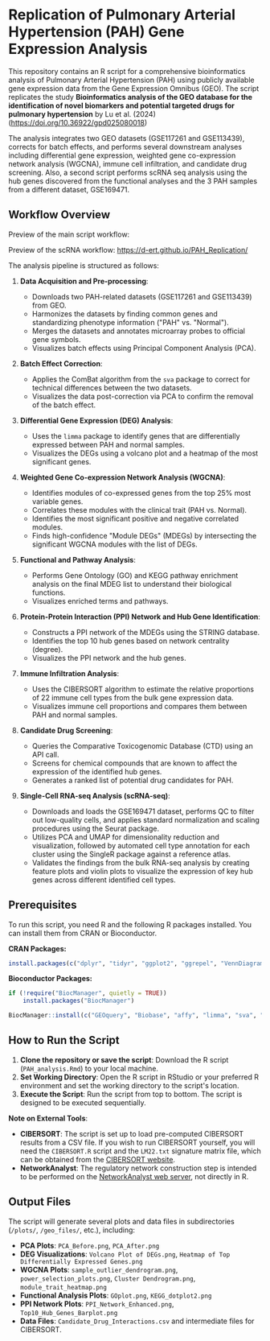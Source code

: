 # Replication of Pulmonary Arterial Hypertension (PAH) Gene Expression Analysis

This repository contains an R script for a comprehensive bioinformatics analysis of Pulmonary Arterial Hypertension (PAH) using publicly available gene expression data from the Gene Expression Omnibus (GEO). The script replicates the study **Bioinformatics analysis of the GEO database for the identification of novel biomarkers and potential targeted drugs for pulmonary hypertension** by Lu et al. (2024) (https://doi.org/10.36922/gpd025080018)

The analysis integrates two GEO datasets (GSE117261 and GSE113439), corrects for batch effects, and performs several downstream analyses including differential gene expression, weighted gene co-expression network analysis (WGCNA), immune cell infiltration, and candidate drug screening. Also, a second script performs scRNA seq analysis using the hub genes discovered from the functional analyses and the 3 PAH samples from a different dataset, GSE169471.

## Workflow Overview

Preview of the main script workflow: 

Preview of the scRNA workflow: https://d-ert.github.io/PAH_Replication/

The analysis pipeline is structured as follows:

1.  **Data Acquisition and Pre-processing**:
    *   Downloads two PAH-related datasets (GSE117261 and GSE113439) from GEO.
    *   Harmonizes the datasets by finding common genes and standardizing phenotype information ("PAH" vs. "Normal").
    *   Merges the datasets and annotates microarray probes to official gene symbols.
    *   Visualizes batch effects using Principal Component Analysis (PCA).

2.  **Batch Effect Correction**:
    *   Applies the ComBat algorithm from the `sva` package to correct for technical differences between the two datasets.
    *   Visualizes the data post-correction via PCA to confirm the removal of the batch effect.

3.  **Differential Gene Expression (DEG) Analysis**:
    *   Uses the `limma` package to identify genes that are differentially expressed between PAH and normal samples.
    *   Visualizes the DEGs using a volcano plot and a heatmap of the most significant genes.

4.  **Weighted Gene Co-expression Network Analysis (WGCNA)**:
    *   Identifies modules of co-expressed genes from the top 25% most variable genes.
    *   Correlates these modules with the clinical trait (PAH vs. Normal).
    *   Identifies the most significant positive and negative correlated modules.
    *   Finds high-confidence "Module DEGs" (MDEGs) by intersecting the significant WGCNA modules with the list of DEGs.

5.  **Functional and Pathway Analysis**:
    *   Performs Gene Ontology (GO) and KEGG pathway enrichment analysis on the final MDEG list to understand their biological functions.
    *   Visualizes enriched terms and pathways.

6.  **Protein-Protein Interaction (PPI) Network and Hub Gene Identification**:
    *   Constructs a PPI network of the MDEGs using the STRING database.
    *   Identifies the top 10 hub genes based on network centrality (degree).
    *   Visualizes the PPI network and the hub genes.

7.  **Immune Infiltration Analysis**:
    *   Uses the CIBERSORT algorithm to estimate the relative proportions of 22 immune cell types from the bulk gene expression data.
    *   Visualizes immune cell proportions and compares them between PAH and normal samples.

8.  **Candidate Drug Screening**:
    *   Queries the Comparative Toxicogenomic Database (CTD) using an API call.
    *   Screens for chemical compounds that are known to affect the expression of the identified hub genes.
    *   Generates a ranked list of potential drug candidates for PAH.

9. **Single-Cell RNA-seq Analysis (scRNA-seq)**:

   * Downloads and loads the GSE169471 dataset, performs QC to filter out low-quality cells, and applies standard normalization and scaling procedures using the Seurat package.  
   * Utilizes PCA and UMAP for dimensionality reduction and visualization, followed by automated cell type annotation for each cluster using the SingleR package against a reference atlas.  
   * Validates the findings from the bulk RNA-seq analysis by creating feature plots and violin plots to visualize the expression of key hub genes across different identified cell types.  


## Prerequisites

To run this script, you need R and the following R packages installed. You can install them from CRAN or Bioconductor.

**CRAN Packages:**
```R
install.packages(c("dplyr", "tidyr", "ggplot2", "ggrepel", "VennDiagram", "ggvenn", "conflicted", "httr", "jsonlite", "pheatmap", "corrplot", "vioplot", "ggpubr"))
```

**Bioconductor Packages:**
```R
if (!require("BiocManager", quietly = TRUE))
    install.packages("BiocManager")

BiocManager::install(c("GEOquery", "Biobase", "affy", "limma", "sva", "ComplexHeatmap", "circlize", "clusterProfiler", "enrichplot", "org.Hs.eg.db", "hugene10sttranscriptcluster.db", "STRINGdb", "igraph", "ggraph", "WGCNA"))
```

## How to Run the Script

1.  **Clone the repository or save the script**: Download the R script (`PAH_analysis.Rmd`) to your local machine.
2.  **Set Working Directory**: Open the R script in RStudio or your preferred R environment and set the working directory to the script's location.
3.  **Execute the Script**: Run the script from top to bottom. The script is designed to be executed sequentially.

**Note on External Tools**:
*   **CIBERSORT**: The script is set up to load pre-computed CIBERSORT results from a CSV file. If you wish to run CIBERSORT yourself, you will need the `CIBERSORT.R` script and the `LM22.txt` signature matrix file, which can be obtained from the [CIBERSORT website](https://cibersort.stanford.edu/).
*   **NetworkAnalyst**: The regulatory network construction step is intended to be performed on the [NetworkAnalyst web server](https://www.networkanalyst.ca/), not directly in R.

## Output Files

The script will generate several plots and data files in subdirectories (`/plots/`, `/geo_files/`, etc.), including:

*   **PCA Plots**: `PCA_Before.png`, `PCA_After.png`
*   **DEG Visualizations**: `Volcano Plot of DEGs.png`, `Heatmap of Top Differentially Expressed Genes.png`
*   **WGCNA Plots**: `sample_outlier_dendrogram.png`, `power_selection_plots.png`, `Cluster Dendrogram.png`, `module_trait_heatmap.png`
*   **Functional Analysis Plots**: `GOplot.png`, `KEGG_dotplot2.png`
*   **PPI Network Plots**: `PPI_Network_Enhanced.png`, `Top10_Hub_Genes_Barplot.png`
*   **Data Files**: `Candidate_Drug_Interactions.csv` and intermediate files for CIBERSORT.
